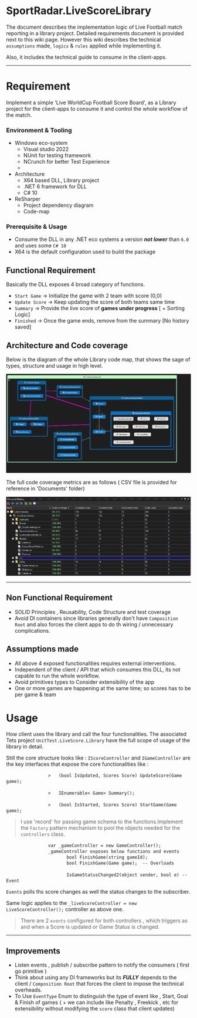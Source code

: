 # SportRadar.LiveScoreLibrary

The document describes the implementation logic of Live Football match reporting in a library project.
Detailed requirements document is provided next to this wiki page. However this wiki describes the technical `assumptions` made, `logics` & `rules` applied while implementing it.

Also, it includes the technical guide to consume in the client-apps.

___
# Requirement 
Implement a simple 'Live WorldCup Football Score Board', as a Library project for the client-apps to consume it and control the whole workflow of the match.

### Environment & Tooling
  - Windows eco-system 
      - Visual studio 2022
      - NUnit for testing framework 
      - NCrunch for better Test Experience 
      - 
  - Architecture 
    - X64 based DLL, Library project
    - .NET 6 framework for DLL  
    - C# 10 
  - ReSharper 
    - Project dependency diagram 
    - Code-map
  
### Prerequisite & Usage
- Consume the DLL in any .NET eco systems a version ***not lower*** than `6.0` and uses some `C# 10` 
- X64 is the default configuration used to build the package


## Functional Requirement
Basically the DLL exposes 4 broad category of functions.
- `Start Game` -> Initialize the game with 2 team with score (0,0)
- `Update Score` -> Keep updating the score of both teams same time
- `Summary` -> Provide the live score of **games under progress** [ + Sorting Logic]
- `Finished` -> Once the game ends, remove from the summary [No history saved]


## Architecture and Code coverage 

Below is the diagram of the whole Library code map, that shows the sage of types, structure and usage in high level.

![image info](./Documents/LibrarySchemaDiagram.png)

The full code coverage metrics  are as follows  ( CSV file is provided for reference in 'Documents' folder)

![image info](./Documents/CodeCoverage.png)
___

## Non Functional Requirement
- SOLID Principles , Reusability, Code Structure and test coverage 
- Avoid DI containers since libraries generally don't have `Composition Root` and also forces the client apps to do th wiring / unnecessary complications.

## Assumptions made
- All above 4 exposed functionalities requires external interventions.
- Independent of the client / API that which consumes this DLL, its not capable to run the whole workflow.
- Avoid primitives types to Consider extensibility of the app
- One or more games are happening at the same time; so scores has to be per game & team


# Usage 
How client uses the library and call the four functionalities.
The associated Tets project `UnitTest.LiveScore.Library` have the full scope of usage of the library in detail.

Still the core structure looks like : 
`IScoreController` and `IGameController` are the key interfaces that expose the core functionalities like :

                    >   (bool IsUpdated, Scores Score) UpdateScore(Game game);
                     
                    >   IEnumerable< Game> Summary(); 
                     
                    >   (bool IsStarted, Scores Score) StartGame(Game game);
                     
                   

> I use 'record' for passing game schema to the functions.Implement the `Factory` pattern mechanism to pool the objects needed for the `controllers` class.

                    var _gameController = new GameController();
                    _gameController exposes below functions and events
                           bool FinishGame(string gameId);  
                           bool FinishGame(Game game);  -- Overloads
                           
                           IsGameStatusChanged2(object sender, bool e) -- Event

`Events` polls ths score changes as well the status changes to the subscriber.          

Same logic applies to the `_liveScoreController = new LiveScoreController();` controller as above one.

> There are 2 `events` configured for both controllers , which triggers as and when a Score is updated or Game Status is changed.

 
___
## Improvements 
- Listen events , publish / subscribe pattern to notify the consumers ( first go primitive ) 
- Think about using any DI frameworks but its ***FULLY*** depends to the client / `Composition Root` that forces the client to impose the technical overheads. 
- To Use `EventType` Enum to distinguish the type of event like , Start, Goal & Finish of games ( + we can include like Penalty , Freekick , etc for extensibility without modifying the `score` class that client updates)
  